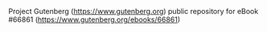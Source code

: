 Project Gutenberg (https://www.gutenberg.org) public repository for
eBook #66861 (https://www.gutenberg.org/ebooks/66861)
